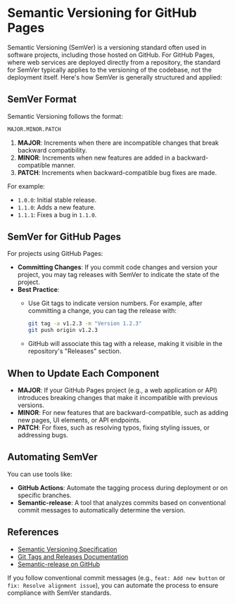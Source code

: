 ﻿# Semantic Versioning for GitHub Pages

Semantic Versioning (SemVer) is a versioning standard often used in software projects, including those hosted on GitHub. For GitHub Pages, where web services are deployed directly from a repository, the standard for SemVer typically applies to the versioning of the codebase, not the deployment itself. Here's how SemVer is generally structured and applied:

## SemVer Format

Semantic Versioning follows the format:

```txt
MAJOR.MINOR.PATCH
```

1. **MAJOR**: Increments when there are incompatible changes that break backward compatibility.
2. **MINOR**: Increments when new features are added in a backward-compatible manner.
3. **PATCH**: Increments when backward-compatible bug fixes are made.

For example:

- `1.0.0`: Initial stable release.
- `1.1.0`: Adds a new feature.
- `1.1.1`: Fixes a bug in `1.1.0`.

## SemVer for GitHub Pages

For projects using GitHub Pages:

- **Committing Changes**: If you commit code changes and version your project, you may tag releases with SemVer to indicate the state of the project.
- **Best Practice**:
  - Use Git tags to indicate version numbers. For example, after committing a change, you can tag the release with:

    ```bash
    git tag -a v1.2.3 -m "Version 1.2.3"
    git push origin v1.2.3
    ```

  - GitHub will associate this tag with a release, making it visible in the repository's "Releases" section.

## When to Update Each Component

- **MAJOR**: If your GitHub Pages project (e.g., a web application or API) introduces breaking changes that make it incompatible with previous versions.
- **MINOR**: For new features that are backward-compatible, such as adding new pages, UI elements, or API endpoints.
- **PATCH**: For fixes, such as resolving typos, fixing styling issues, or addressing bugs.

## Automating SemVer

You can use tools like:

- **GitHub Actions**: Automate the tagging process during deployment or on specific branches.
- **Semantic-release**: A tool that analyzes commits based on conventional commit messages to automatically determine the version.

## References

- [Semantic Versioning Specification](https://semver.org/)
- [Git Tags and Releases Documentation](https://docs.github.com/en/repositories/releasing-projects-on-github/about-releases)
- [Semantic-release on GitHub](https://github.com/semantic-release/semantic-release)

If you follow conventional commit messages (e.g., `feat: Add new button` or `fix: Resolve alignment issue`), you can automate the process to ensure compliance with SemVer standards.
